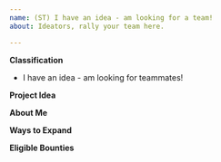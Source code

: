 ```yaml
---
name: (ST) I have an idea - am looking for a team!
about: Ideators, rally your team here.

---
```


<!--
Hey, hackers!

Use the template below to post a hackathon idea. You can
use this issue to source criticism, find team members, or talk
about how to execute your plans.

Provide a general summary of your project in the title above and use relevant fields below to discuss more project items.

-->

**Classification**
* I have an idea - am looking for teammates!


**Project Idea**
<!-- Try and keep it to a tweet's length. -->

**About Me**
<!-- Link to GitHub / Gitcoin profiles. Include Discord tags. -->

**Ways to Expand**
<!-- Tell us broad ideas of things you'd like to work towards and how you'd like to contribute. We'll try to link you to folks who might be working on interesting things!  -->

**Eligible Bounties**
<!-- Link to bounties that you might apply for. -->


